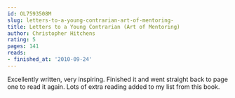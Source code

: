 ```yaml
---
id: OL7593508M
slug: letters-to-a-young-contrarian-art-of-mentoring-
title: Letters to a Young Contrarian (Art of Mentoring)
author: Christopher Hitchens
rating: 5
pages: 141
reads:
- finished_at: '2010-09-24'
---
```

Excellently written, very inspiring. Finished it and went straight back to page one to read it again. Lots of extra reading added to my list from this book.

